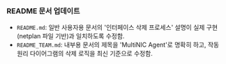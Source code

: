### README 문서 업데이트
- `README.md`: 일반 사용자용 문서의 '인터페이스 삭제 프로세스' 설명이 실제 구현(netplan 파일 기반)과 일치하도록 수정함.
- `README_TEAM.md`: 내부용 문서의 제목을 'MultiNIC Agent'로 명확히 하고, 작동 원리 다이어그램의 삭제 로직을 최신 기준으로 수정함.